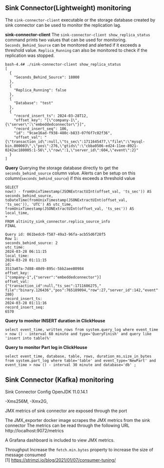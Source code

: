 ## Sink Connector(Lightweight) monitoring

The `sink-connector-client` executable or the storage database created by sink connector can be used to monitor the replication lag.

**sink-connector-client**
The `sink-connector-client show_replica_status` command prints two values that can be used for monitoring.
`Seconds_Behind_Source` can be monitored and alerted if it exceeds a threshold value.
`Replica_Running` can also be monitored to check if the replication was stopped.

```
bash-4.4# ./sink-connector-client show_replica_status
[
  {
    "Seconds_Behind_Source": 18000
  },
  {
    "Replica_Running": false
  },
  {
    "Database": "test"
  },
  {
    "record_insert_ts": 2024-03-28T12,
    "offset_key": "[\"company-1\",{\"server\":\"embeddedconnector\"}]",
    "record_insert_seq": 186,
    "id": "9cae16ad-f938-480c-b833-07f6f7c02f36",
    "offset_val": "{\"transaction_id\":null,\"ts_sec\":1711645477,\"file\":\"mysql-bin.000003\",\"pos\":276,\"gtids\":\"cbba0506-ed24-11ee-8921-0242ac180005:1-56\",\"row\":1,\"server_id\":604,\"event\":2}"
  }
]
```


**Query**
Querying the storage database directly to get the `seconds_behind_source` column value.
Alerts can be setup on this column(`seconds_behind_source`) if this exceeds a threshold value

```
SELECT
now() - fromUnixTimestamp(JSONExtractUInt(offset_val, 'ts_sec')) AS
seconds_behind_source,
toDateTime(fromUnixTimestamp(JSONExtractUInt(offset_val,
'ts_sec')), 'UTC') AS utc_time,
fromUnixTimestamp(JSONExtractUInt(offset_val, 'ts_sec')) AS
local_time,
*
FROM altinity_sink_connector.replica_source_info
FINAL
```
```
Query id: 061bedc0-f587-49a3-96fa-acb55d6f28f5
Row 1:
seconds_behind_source: 2
utc_time:
2024-03-28 06:11:15
local_time:
2024-03-28 01:11:15
id:
3513a07a-7d88-40d9-895c-5bb2aee80984
offset_key:
["company-1",{"server":"embeddedconnector"}]
offset_val:
{"transaction_id":null,"ts_sec":1711606275,"
file":"binary.126436","pos":765189094,"row":27,"server_id":142,"event":
280}
record_insert_ts:
2024-03-28 01:11:16
record_insert_seq:
6570
```

**Query to monitor INSERT duration in ClickHouse**

```select event_time, written_rows from system.query_log where event_time > now () - interval 60 minute and type='QueryFinish' and query like 'insert into table(%'```

**Query to monitor Part log in ClickHouse**

```select event_time, database, table, rows, duration_ms,size_in_bytes from system.part_log where table='table' and event_type='NewPart' and event_time > now () - interval 30 minute and database='db' ;```


## Sink Connector (Kafka) monitoring

Sink Connector Config
OpenJDK 11.0.14.1 

-Xms256M, -Xmx2G,

JMX metrics of sink connector are exposed through the port

The JMX_exporter docker image scrapes the JMX metrics from the sink connector
The metrics can be read through the following URL
http://localhost:9072/metrics

A Grafana dashboard is included to view JMX metrics.


Throughput
Increase the `fetch.min.bytes` property to increase the size of message
consumed \
[1] https://strimzi.io/blog/2021/01/07/consumer-tuning/

